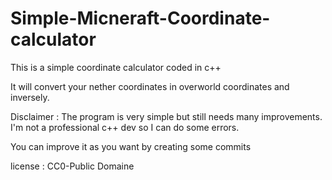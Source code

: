 # Simple-Micneraft-Coordinate-calculator
This is a simple coordinate calculator coded in c++

It will convert your nether coordinates in overworld coordinates and inversely.

Disclaimer : The program is very simple but still needs many improvements. I'm not a professional c++ dev so I can do some errors. 

You can improve it as you want by creating some commits

license : CC0-Public Domaine
